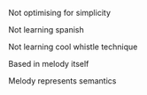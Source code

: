 Not optimising for simplicity

Not learning spanish

Not learning cool whistle technique

Based in melody itself

Melody represents semantics